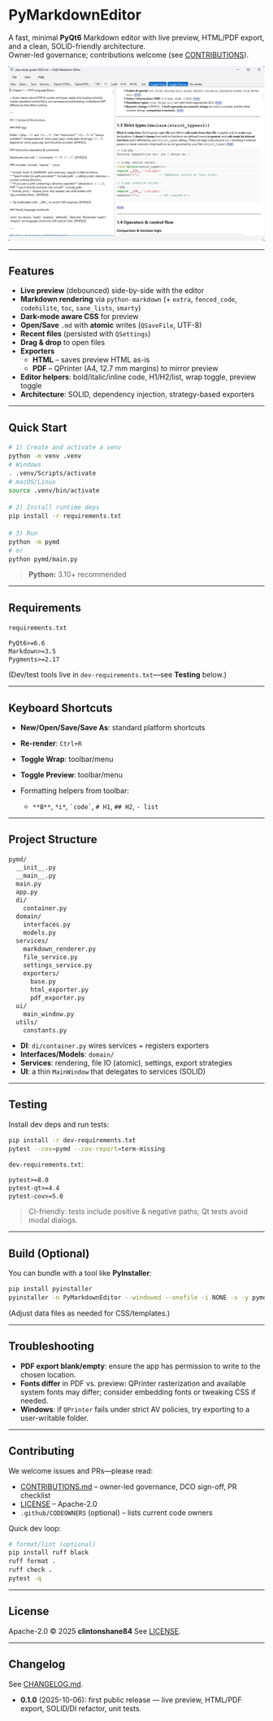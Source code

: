 # PyMarkdownEditor

A fast, minimal **PyQt6** Markdown editor with live preview, HTML/PDF export, and a clean, SOLID-friendly architecture.  
Owner-led governance; contributions welcome (see [CONTRIBUTIONS](CONTRIBUTING.md)).

![PyMarkdownEditor](docs/screenshot.png)

---

## Features

- **Live preview** (debounced) side-by-side with the editor
- **Markdown rendering** via `python-markdown` (+ `extra`, `fenced_code`, `codehilite`, `toc`, `sane_lists`, `smarty`)
- **Dark-mode aware CSS** for preview
- **Open/Save** `.md` with **atomic** writes (`QSaveFile`, UTF-8)
- **Recent files** (persisted with `QSettings`)
- **Drag & drop** to open files
- **Exporters**
  - **HTML** – saves preview HTML as-is
  - **PDF** – QPrinter (A4, 12.7 mm margins) to mirror preview
- **Editor helpers**: bold/italic/inline code, H1/H2/list, wrap toggle, preview toggle
- **Architecture**: SOLID, dependency injection, strategy-based exporters

---

## Quick Start

```bash
# 1) Create and activate a venv
python -m venv .venv
# Windows
. .venv/Scripts/activate
# macOS/Linux
source .venv/bin/activate

# 2) Install runtime deps
pip install -r requirements.txt

# 3) Run
python -m pymd
# or
python pymd/main.py
````

> **Python:** 3.10+ recommended

---

## Requirements

`requirements.txt`

```
PyQt6>=6.6
Markdown>=3.5
Pygments>=2.17
```

(Dev/test tools live in `dev-requirements.txt`—see **Testing** below.)

---

## Keyboard Shortcuts

* **New/Open/Save/Save As**: standard platform shortcuts
* **Re-render**: `Ctrl+R`
* **Toggle Wrap**: toolbar/menu
* **Toggle Preview**: toolbar/menu
* Formatting helpers from toolbar:

  * `**B**`, `*i*`, `` `code` ``, `# H1`, `## H2`, `- list`

---

## Project Structure

```
pymd/
  __init__.py
  __main__.py
  main.py
  app.py
  di/
    container.py
  domain/
    interfaces.py
    models.py
  services/
    markdown_renderer.py
    file_service.py
    settings_service.py
    exporters/
      base.py
      html_exporter.py
      pdf_exporter.py
  ui/
    main_window.py
  utils/
    constants.py
```

* **DI**: `di/container.py` wires services + registers exporters
* **Interfaces/Models**: `domain/`
* **Services**: rendering, file IO (atomic), settings, export strategies
* **UI**: a thin `MainWindow` that delegates to services (SOLID)

---

## Testing

Install dev deps and run tests:

```bash
pip install -r dev-requirements.txt
pytest --cov=pymd --cov-report=term-missing
```

`dev-requirements.txt`:

```
pytest>=8.0
pytest-qt>=4.4
pytest-cov>=5.0
```

> CI-friendly: tests include positive & negative paths; Qt tests avoid modal dialogs.

---

## Build (Optional)

You can bundle with a tool like **PyInstaller**:

```bash
pip install pyinstaller
pyinstaller -n PyMarkdownEditor --windowed --onefile -i NONE -s -y pymd/__main__.py
```

(Adjust data files as needed for CSS/templates.)

---

## Troubleshooting

* **PDF export blank/empty**: ensure the app has permission to write to the chosen location.
* **Fonts differ** in PDF vs. preview: QPrinter rasterization and available system fonts may differ; consider embedding fonts or tweaking CSS if needed.
* **Windows**: if `QPrinter` fails under strict AV policies, try exporting to a user-writable folder.

---

## Contributing

We welcome issues and PRs—please read:

* [CONTRIBUTIONS.md](CONTRIBUTIONS.md) – owner-led governance, DCO sign-off, PR checklist
* [LICENSE](LICENSE) – Apache-2.0
* `.github/CODEOWNERS` (optional) – lists current code owners

Quick dev loop:

```bash
# format/lint (optional)
pip install ruff black
ruff format .
ruff check .
pytest -q
```

---

## License

Apache-2.0 © 2025 **clintonshane84**
See [LICENSE](LICENSE).

---

## Changelog

See [CHANGELOG.md](CHANGELOG.md).

* **0.1.0** (2025-10-06): first public release — live preview, HTML/PDF export, SOLID/DI refactor, unit tests.
